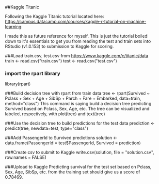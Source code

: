 ##Kaggle Titanic

Following the Kaggle Titanic tutorial located here: https://campus.datacamp.com/courses/kaggle-r-tutorial-on-machine-learning

I made this as future reference for myself. This is just the tutorial boiled down to it's essentials to get you from reading the test and train sets into RStudio (v1.0.153) to submission to Kaggle for scoring.

###Load train.csv, test.csv from https://www.kaggle.com/c/titanic/data
train <- read.csv("train.csv")
test <- read.csv("test.csv")

### import the rpart library
library(rpart)

###Build decision tree with rpart from train data
tree <- rpart(Survived ~ Pclass + Sex + Age + SibSp + Parch + Fare + Embarked, data=train, method="class")
This command is saying build a decision tree predicting Survived based on Pclass, Sex, Age, etc.
The tree can be visualized and labeled, respectively, with plot(tree) and text(tree)

###Use the decision tree to build predictions for the test data
prediction <- predict(tree, newdata=test, type="class")

###Add PassengerId to Survived predictions
solution <- data.frame(PassengerId = test$PassengerId, Survived = prediction)

###Create csv to submit to Kaggle
write.csv(solution, file = "solution.csv", row.names = FALSE)

###Upload to Kaggle
Predicting survival for the test set based on Pclass, Sex, Age, SibSp, etc. from the training set should give us a score of 0.78469.
